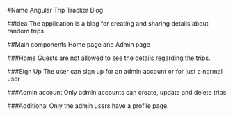#Name
Angular Trip Tracker Blog

##Idea
The application is a blog for creating and sharing details about random trips.

##Main components
Home page and Admin page

###Home
Guests are not allowed to see the details regarding the trips.

###Sign Up
The user can sign up for an admin account or for just a normal user

###Admin account
Only admin accounts can create, update and delete trips

###Additional
Only the admin users have a profile page.                                                                                                    
